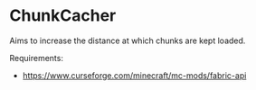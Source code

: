 # ChunkCacher
Aims to increase the distance at which chunks are kept loaded.

Requirements:
 - https://www.curseforge.com/minecraft/mc-mods/fabric-api
